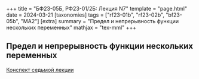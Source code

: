 +++
title = "БФ23-05Б, РФ23-01/2Б: Лекция N7"
template = "page.html"
date = 2024-03-21
[taxonomies]
tags = ["rf23-01b", "rf23-02b", "bf23-05b", "MA2"]
[extra]
summary = "Предел и непрерывность функции нескольких переменных"
mathjax = "tex-mml"
+++

<!-- more -->

## Предел и непрерывность функции нескольких переменных

[Конспект седьмой лекции](/MA2_Lecture_7.pdf)